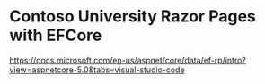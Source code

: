 # Contoso University Razor Pages with EFCore

https://docs.microsoft.com/en-us/aspnet/core/data/ef-rp/intro?view=aspnetcore-5.0&tabs=visual-studio-code

